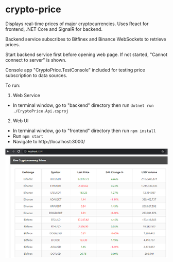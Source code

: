 # crypto-price
Displays real-time prices of major cryptocurrencies. Uses React for frontend, .NET Core and SignalR for backend.

Backend service subscribes to Bitfinex and Binance WebSockets to retrieve prices.

Start backend service first before opening web page. If not started, "Cannot connect to server" is shown.

Console app "CryptoPrice.TestConsole" included for testing price subscription to data sources.

To run:
1. Web Service
- In terminal window, go to "backend" directory then run `dotnet run ./CryptoPrice.Api.csproj`
2. Web UI
- In terminal window, go to "frontend" directory then run `npm install`
- Run `npm start`
- Navigate to http://localhost:3000/

![Screenshot](https://github.com/joriguzman/crypto-price/blob/main/screenshot.PNG)
